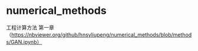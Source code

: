# numerical_methods
工程计算方法
第一章（https://nbviewer.org/github/hnsyliupeng/numerical_methods/blob/methods/GAN.ipynb）
